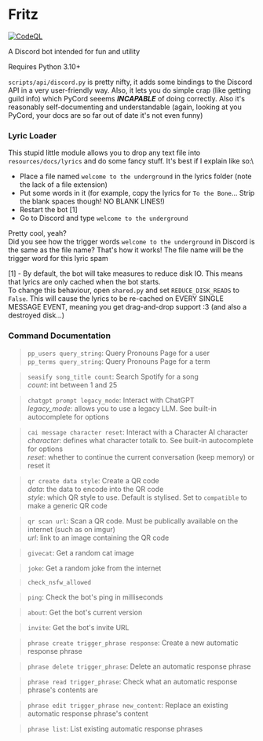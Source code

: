 # Fritz

[![CodeQL](https://github.com/psychon-night/Fritz-for-Discord/actions/workflows/codeql.yml/badge.svg)](https://github.com/psychon-night/Fritz-for-Discord/actions/workflows/codeql.yml)

A Discord bot intended for fun and utility

Requires Python 3.10+

`scripts/api/discord.py` is pretty nifty, it adds some bindings to the Discord API in a very user-friendly way. Also, it lets you do simple crap (like getting guild info) which PyCord seeems ***INCAPABLE*** of doing correctly. Also it's reasonably self-documenting and understandable (again, looking at you PyCord, your docs are so far out of date it's not even funny)

### Lyric Loader

This stupid little module allows you to drop any text file into `resources/docs/lyrics` and do some fancy stuff. It's best if I explain like so:\
- Place a file named `welcome to the underground` in the lyrics folder (note the lack of a file extension)
- Put some words in it (for example, copy the lyrics for `To the Bone`... Strip the blank spaces though! NO BLANK LINES!)
- Restart the bot [1]
- Go to Discord and type `welcome to the underground`

Pretty cool, yeah?\
Did you see how the trigger words `welcome to the underground` in Discord is the same as the file name? That's how it works! The file name will be the trigger word for this lyric spam

[1] - By default, the bot will take measures to reduce disk IO. This means that lyrics are only cached when the bot starts.\
To change this behaviour, open `shared.py` and set `REDUCE_DISK_READS` to `False`. This will cause the lyrics to be re-cached on EVERY SINGLE MESSAGE EVENT, meaning you get drag-and-drop support :3 (and also a destroyed disk...)

### Command Documentation
> `pp_users query_string`: Query Pronouns Page for a user\
> `pp_terms query_string`: Query Pronouns Page for a term

> `seasify song_title count`: Search Spotify for a song\
*count*: int between 1 and 25

> `chatgpt prompt legacy_mode`: Interact with ChatGPT\
*legacy_mode*: allows you to use a legacy LLM. See built-in autocomplete for options

> `cai message character reset`: Interact with a Character AI character\
*character*: defines what character totalk to. See built-in autocomplete for options\
*reset*: whether to continue the current conversation (keep memory) or reset it

> `qr create data style`: Create a QR code\
*data*: the data to encode into the QR code\
*style*: which QR style to use. Default is stylised. Set to `compatible` to make a generic QR code

> `qr scan url`: Scan a QR code.  Must be publically available on the internet (such as on imgur)\
*url*: link to an image containing the QR code

> `givecat`: Get a random cat image

> `joke`: Get a random joke from the internet

> `check_nsfw_allowed`

> `ping`: Check the bot's ping in milliseconds

> `about`: Get the bot's current version

> `invite`: Get the bot's invite URL

> `phrase create trigger_phrase response`: Create a new automatic response phrase

> `phrase delete trigger_phrase`: Delete an automatic response phrase

> `phrase read trigger_phrase`: Check what an automatic response phrase's contents are

> `phrase edit trigger_phrase new_content`: Replace an existing automatic response phrase's content

> `phrase list`: List existing automatic response phrases
